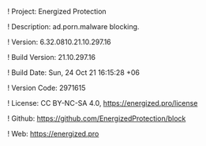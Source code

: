! Project: Energized Protection

! Description: ad.porn.malware blocking.

! Version: 6.32.0810.21.10.297.16

! Build Version: 21.10.297.16

! Build Date: Sun, 24 Oct 21 16:15:28 +06

! Version Code: 2971615

! License: CC BY-NC-SA 4.0, https://energized.pro/license

! Github: https://github.com/EnergizedProtection/block

! Web: https://energized.pro
